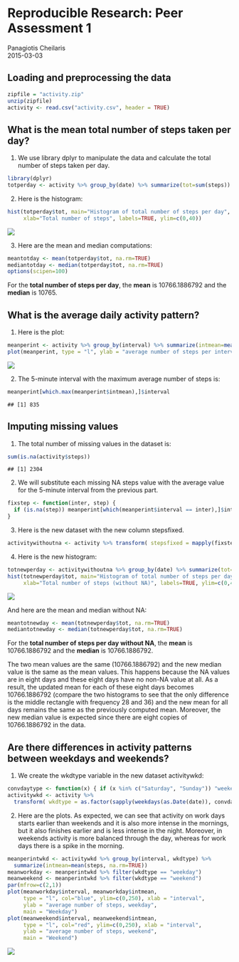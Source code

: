 # Reproducible Research: Peer Assessment 1
Panagiotis Cheilaris  
2015-03-03  


## Loading and preprocessing the data


```r
zipfile = "activity.zip"
unzip(zipfile)
activity <- read.csv("activity.csv", header = TRUE)
```


## What is the mean total number of steps taken per day?

1. We use library dplyr to manipulate the data
and calculate the total number of steps taken per day.

```r
library(dplyr)
totperday <- activity %>% group_by(date) %>% summarize(tot=sum(steps))
```

2. Here is the histogram:

```r
hist(totperday$tot, main="Histogram of total number of steps per day",
     xlab="Total number of steps", labels=TRUE, ylim=c(0,40))
```

![](PA1_template_files/figure-html/unnamed-chunk-3-1.png) 

3. Here are the mean and median computations:

```r
meantotday <- mean(totperday$tot, na.rm=TRUE)
mediantotday <- median(totperday$tot, na.rm=TRUE)
options(scipen=100)
```

For the **total number of steps per day**,
the **mean** is 10766.1886792 and the **median** is 10765.

## What is the average daily activity pattern?

1. Here is the plot:

```r
meanperint <- activity %>% group_by(interval) %>% summarize(intmean=mean(steps, na.rm=TRUE))
plot(meanperint, type = "l", ylab = "average number of steps per interval")
```

![](PA1_template_files/figure-html/unnamed-chunk-5-1.png) 

2. The 5-minute interval with the maximum average number of steps is:

```r
meanperint[which.max(meanperint$intmean),]$interval
```

```
## [1] 835
```

## Imputing missing values

1. The total number of missing values in the dataset is:

```r
sum(is.na(activity$steps))
```

```
## [1] 2304
```

2. We will substitute each missing NA steps value with the average value
for the 5-minute interval from the previous part.


```r
fixstep <- function(inter, step) {
  if (is.na(step)) meanperint[which(meanperint$interval == inter),]$intmean else step
}
```

3. Here is the new dataset with the new column stepsfixed.

```r
activitywithoutna <- activity %>% transform( stepsfixed = mapply(fixstep, interval, steps) )
```

4. Here is the new histogram:

```r
totnewperday <- activitywithoutna %>% group_by(date) %>% summarize(tot=sum(stepsfixed))
hist(totnewperday$tot, main="Histogram of total number of steps per day (without NA)",
     xlab="Total number of steps (without NA)", labels=TRUE, ylim=c(0,40))
```

![](PA1_template_files/figure-html/unnamed-chunk-10-1.png) 

And here are the mean and median without NA:

```r
meantotnewday <- mean(totnewperday$tot, na.rm=TRUE)
mediantotnewday <- median(totnewperday$tot, na.rm=TRUE)
```
For the **total number of steps per day without NA**,
the **mean** is 10766.1886792 and the **median** is 10766.1886792.

The two mean values are the same (10766.1886792) and the new median value
is the same as the mean values. This happens because the NA values are in eight
days and these eight days have no non-NA value at all. As a result, the updated
mean for each of these eight days becomes 10766.1886792 (compare the two
histograms to see that the only difference is the middle rectangle with frequency
28 and 36) and the new mean for all days remains the same as the previously
computed mean. Moreover, the new median value is expected since there are eight
copies of 10766.1886792 in the data.

## Are there differences in activity patterns between weekdays and weekends?

1. We create the wkdtype variable in the new dataset activitywkd:

```r
convdaytype <- function(x) { if (x %in% c("Saturday", "Sunday")) "weekend" else "weekday" }
activitywkd <- activity %>%
  transform( wkdtype = as.factor(sapply(weekdays(as.Date(date)), convdaytype)) )
```

2. Here are the plots. As expected, we can see that activity on
work days starts earlier than weekends and it is also more intense
in the mornings, but it also finishes earlier and is less intense
in the night. Moreover, in weekends activity is more balanced
through the day, whereas for work days there is a spike in the
morning.

```r
meanperintwkd <- activitywkd %>% group_by(interval, wkdtype) %>%
  summarize(intmean=mean(steps, na.rm=TRUE))
meanworkday <- meanperintwkd %>% filter(wkdtype == "weekday")
meanweekend <- meanperintwkd %>% filter(wkdtype == "weekend")
par(mfrow=c(2,1))
plot(meanworkday$interval, meanworkday$intmean,
     type = "l", col="blue", ylim=c(0,250), xlab = "interval",
     ylab = "average number of steps, weekday",
     main = "Weekday")
plot(meanweekend$interval, meanweekend$intmean,
     type = "l", col="red", ylim=c(0,250), xlab = "interval",
     ylab = "average number of steps, weekend",
     main = "Weekend")
```

![](PA1_template_files/figure-html/unnamed-chunk-13-1.png) 
